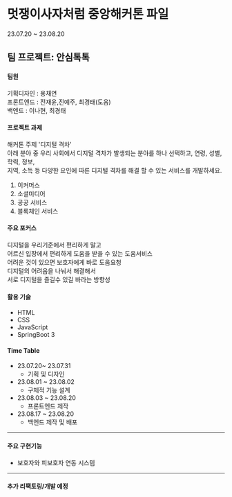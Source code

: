 # 멋쟁이사자처럼 중앙해커톤 파일
23.07.20 ~ 23.08.20


## 팀 프로젝트: 안심톡톡

#### 팀원
기획디자인 : 용채연<br>
프론트엔드 : 전재윤,진예주, 최경태(도움)<br>
백엔드 : 이나현, 최경태<br>

#### 프로젝트 과제
해커톤 주제 '디지털 격차'<br>
아래 분야 중 우리 사회에서 디지털 격차가 발생되는 분야를 하나 선택하고, 연령, 성별, 학력, 정보,<br>
지역, 소득 등 다양한 요인에 따른 디지털 격차를 해결 할 수 있는 서비스를 개발하세요.<br>
1. 이커머스
2. 소셜미디어
3. 공공 서비스
4. 블록체인 서비스

#### 주요 포커스
디지털을 우리기준에서 편리하게 말고 <br>
어르신 입장에서 편리하게 도움을 받을 수 있는 도움서비스<br>
어려운 것이 있으면 보호자에게 바로 도움요청<br>
디지털의 어려움을 나눠서 해결해서<br>
서로 디지털을 즐길수 있길 바라는 방향성

#### 활용 기술
- HTML
- CSS
- JavaScript
- SpringBoot 3 

#### Time Table
  - 23.07.20~ 23.07.31
    - 기획 및 디자인
  - 23.08.01 ~ 23.08.02
    - 구체적 기능 설계
  - 23.08.03 ~ 23.08.20 
    - 프론트엔드 제작
  - 23.08.17 ~ 23.08.20
    - 백엔드 제작 및 배포   
---
#### 주요 구현기능
- 보호자와 피보호자 연동 시스템
  
---
#### 추가 리팩토링/개발 예정
